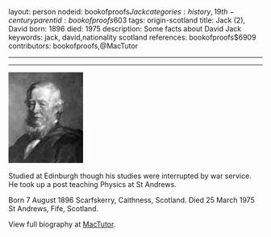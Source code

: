 layout: person
nodeid: bookofproofs$Jack
categories: history,19th-century
parentid: bookofproofs$603
tags: origin-scotland
title: Jack (2), David
born: 1896
died: 1975
description: Some facts about David Jack
keywords: jack, david,nationality scotland
references: bookofproofs$6909
contributors: bookofproofs,@MacTutor

---


---

![Jack.jpg](https://github.com/bookofproofs/bookofproofs.github.io/blob/main/_sources/_assets/images/portraits/Jack.jpg?raw=true)

Studied at Edinburgh though his studies were interrupted by war service. He took up a post teaching Physics at St Andrews.

Born 7 August 1896 Scarfskerry, Caithness, Scotland. Died 25 March 1975 St Andrews, Fife, Scotland.


View full biography at [MacTutor](https://mathshistory.st-andrews.ac.uk/Biographies/Jack/).